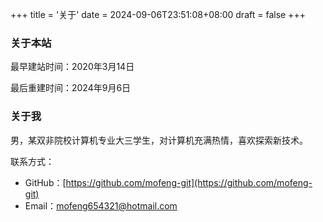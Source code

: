 +++
title = '关于'
date = 2024-09-06T23:51:08+08:00
draft = false
+++

### 关于本站

最早建站时间：2020年3月14日

最后重建时间：2024年9月6日

### 关于我

男，某双非院校计算机专业大三学生，对计算机充满热情，喜欢探索新技术。

联系方式：
- GitHub：[https://github.com/mofeng-git](https://github.com/mofeng-git)
- Email：mofeng654321@hotmail.com